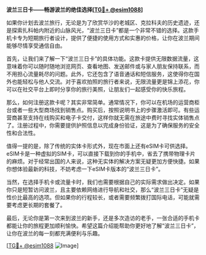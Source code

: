 **波兰三日卡——畅游波兰的绝佳选择[[TG💪+ @esim1088](https://t.me/s/esim1088)]**

如果你计划去波兰旅行，无论是为了欣赏华沙的老城区、克拉科夫的历史遗迹，还是探索扎科帕内附近的山脉风光，“波兰三日卡”都是一个非常不错的选择。这款手机卡专为短期旅行者设计，提供了便捷的使用方式和实惠的价格，让你在波兰期间能够尽情享受通信自由。

首先，让我们来了解一下“波兰三日卡”的具体功能。这款卡提供无限数据流量，这意味着你可以随时随地浏览网页、查看地图、发送邮件或与家人朋友保持联系，而不用担心流量耗尽的问题。此外，它还包含了语音通话和短信服务，这使得你在国外也能轻松与他人交流。对于喜欢拍照的旅行者来说，无限流量更是锦上添花，你可以在社交平台上即时分享你的旅行美照，让朋友们一起感受你的快乐旅程。

那么，如何注册这款卡呢？其实非常简单。通常情况下，你可以在机场的运营商柜台或者一些大型商场找到销售点。购买后，按照说明书上的步骤激活即可。有些运营商甚至支持在线购买和电子卡交付，这样你就无需在旅途中费时寻找实体销售点了。注册过程中，你需要提供护照信息以完成身份验证，这是为了确保服务的安全性和合法性。

值得一提的是，除了传统的实体卡形式外，现在市面上还有eSIM卡可供选择。eSIM卡是一种虚拟的SIM卡，可以直接下载到你的手机中，省去了携带物理卡片的麻烦。对于经常出国的人来说，这种无实体的解决方案无疑更加方便快捷。如果你想体验最新的科技，不妨考虑一下eSIM卡版本的“波兰三日卡”。

当然，在选择手机卡或流量卡时，我们也需要根据自己的实际需求做出决定。如果你只是短暂访问波兰，且主要依赖网络进行导航和社交，那么“波兰三日卡”无疑是性价比最高的选项。但如果你的行程较长，或者需要频繁拨打国际电话，可能就需要考虑更长期的套餐了。

最后，无论你是第一次来到波兰的新手，还是多次造访的老手，一张合适的手机卡都能让你的旅程更加顺利愉快。希望这篇介绍能帮助你更好地了解“波兰三日卡”，让你在波兰的每一刻都充满便利与乐趣。

[[TG💪+ @esim1088](https://t.me/s/esim1088) ![Image](https://i.postimg.cc/4NQfJmqS/Snipaste-2025-05-13-00-14-12.png)]